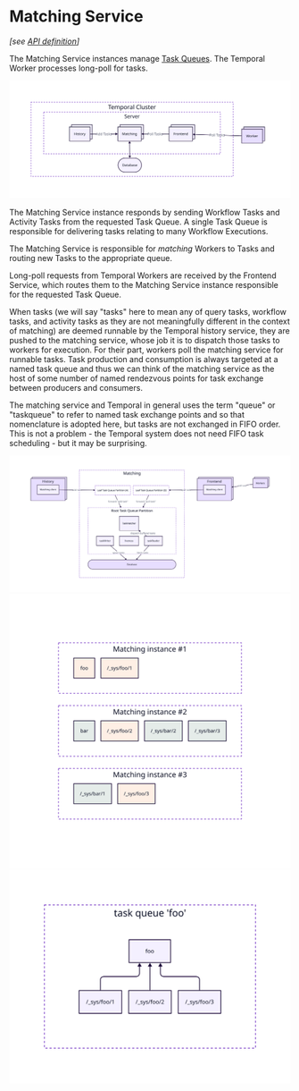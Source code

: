 # Matching Service

_[see [API definition](https://github.com/temporalio/temporal/blob/main/proto/internal/temporal/server/api/matchingservice/v1/service.proto)]_

The Matching Service instances manage [Task Queues](https://docs.temporal.io/workers#task-queue).
The Temporal Worker processes long-poll for tasks.

<img src="../../docs/assets/matching-context.svg">

The Matching Service instance responds by sending Workflow Tasks and Activity Tasks from the requested Task Queue.
A single Task Queue is responsible for delivering tasks relating to many Workflow Executions.

The Matching Service is responsible for _matching_ Workers to Tasks and routing new Tasks to the 
appropriate queue.

Long-poll requests from Temporal Workers are received by the Frontend Service, which routes them to the Matching Service instance responsible for the requested Task Queue.

When tasks (we will say "tasks" here to mean any of query tasks, workflow tasks, and activity tasks as they are not meaningfully different in the context of matching) are deemed runnable by the Temporal history service, they are pushed to the matching service, whose job it is to dispatch those tasks to workers for execution. For their part, workers poll the matching service for runnable tasks. Task production and consumption is always targeted at a named task queue and thus we can think of the matching service as the host of some number of named rendezvous points for task exchange between producers and consumers.

The matching service and Temporal in general uses the term "queue" or "taskqueue" to refer to named task exchange points and so that nomenclature is adopted here, but tasks are not exchanged in FIFO order. This is not a problem - the Temporal system does not need FIFO task scheduling - but it may be surprising.

<img src="../../docs/assets/matching-components.svg">

<img src="../../docs/assets/matching-deployment.svg">

<img src="../../docs/assets/matching-partitions.svg">